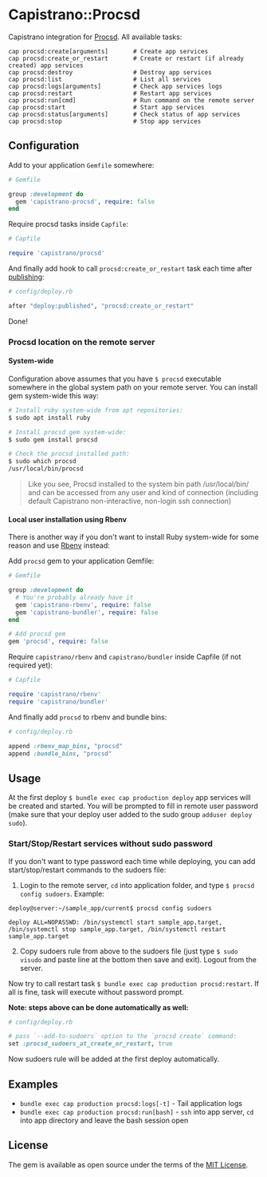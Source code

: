 # Capistrano::Procsd

Capistrano integration for [Procsd](https://github.com/vifreefly/procsd). All available tasks:

```
cap procsd:create[arguments]       # Create app services
cap procsd:create_or_restart       # Create or restart (if already created) app services
cap procsd:destroy                 # Destroy app services
cap procsd:list                    # List all services
cap procsd:logs[arguments]         # Check app services logs
cap procsd:restart                 # Restart app services
cap procsd:run[cmd]                # Run command on the remote server
cap procsd:start                   # Start app services
cap procsd:status[arguments]       # Check status of app services
cap procsd:stop                    # Stop app services
```

## Configuration

Add to your application `Gemfile` somewhere:

```ruby
# Gemfile

group :development do
  gem 'capistrano-procsd', require: false
end
```

Require procsd tasks inside `Capfile`:

```ruby
# Capfile

require 'capistrano/procsd'
```

And finally add hook to call `procsd:create_or_restart` task each time after [publishing](https://capistranorb.com/documentation/getting-started/flow/):

```ruby
# config/deploy.rb

after "deploy:published", "procsd:create_or_restart"
```

Done!

### Procsd location on the remote server
#### System-wide

Configuration above assumes that you have `$ procsd` executable somewhere in the global system path on your remote server. You can install gem system-wide this way:

```bash
# Install ruby system-wide from apt repositories:
$ sudo apt install ruby

# Install procsd gem system-wide:
$ sudo gem install procsd

# Check the procsd installed path:
$ sudo which procsd
/usr/local/bin/procsd
```
> Like you see, Procsd installed to the system bin path /usr/local/bin/ and can be accessed from any user and kind of connection (including default Capistrano non-interactive, non-login ssh connection)

#### Local user installation using Rbenv

There is another way if you don't want to install Ruby system-wide for some reason and use [Rbenv](https://github.com/rbenv/rbenv) instead:

Add `procsd` gem to your application Gemfile:

```ruby
# Gemfile

group :development do
  # You're probably already have it
  gem 'capistrano-rbenv', require: false
  gem 'capistrano-bundler', require: false
end

# Add procsd gem
gem 'procsd', require: false
```

Require `capistrano/rbenv` and `capistrano/bundler` inside Capfile (if not required yet):

```ruby
# Capfile

require 'capistrano/rbenv'
require 'capistrano/bundler'
```

And finally add `procsd` to rbenv and bundle bins:

```ruby
# config/deploy.rb

append :rbenv_map_bins, "procsd"
append :bundle_bins, "procsd"
```

## Usage

At the first deploy `$ bundle exec cap production deploy` app services will be created and started. You will be prompted to fill in remote user password (make sure that your deploy user added to the sudo group `adduser deploy sudo`).

### Start/Stop/Restart services without sudo password

If you don't want to type password each time while deploying, you can add start/stop/restart commands to the sudoers file:

1. Login to the remote server, `cd` into application folder, and type `$ procsd config sudoers`. Example:

```
deploy@server:~/sample_app/current$ procsd config sudoers

deploy ALL=NOPASSWD: /bin/systemctl start sample_app.target, /bin/systemctl stop sample_app.target, /bin/systemctl restart sample_app.target
```

2. Copy sudoers rule from above to the sudoers file (just type `$ sudo visudo` and paste line at the bottom then save and exit). Logout from the server.

Now try to call restart task `$ bundle exec cap production procsd:restart`. If all is fine, task will execute without password prompt.


**Note: steps above can be done automatically as well:**

```ruby
# config/deploy.rb

# pass `--add-to-sudoers` option to the `procsd create` command:
set :procsd_sudoers_at_create_or_restart, true
```

Now sudoers rule will be added at the first deploy automatically.

## Examples

* `bundle exec cap production procsd:logs[-t]` - Tail application logs
* `bundle exec cap production procsd:run[bash]` - `ssh` into app server, `cd` into app directory and leave the bash session open

## License

The gem is available as open source under the terms of the [MIT License](https://opensource.org/licenses/MIT).
